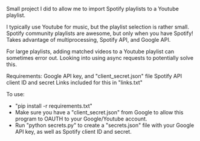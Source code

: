 Small project I did to allow me to import Spotify playlists to a Youtube playlist.

I typically use Youtube for music, but the playlist selection is rather small. Spotify community playlists are awesome, but only when you have Spotify!
Takes advantage of multiprocessing, Spotify API, and Google API. 

For large playlists, adding matched videos to a Youtube playlist can sometimes error out. Looking into using async requests to potentially solve this.

Requirements:
Google API key, and "client_secret.json" file
Spotify API client ID and secret
Links included for this in "links.txt"

To use:
* "pip install -r requirements.txt"
* Make sure you have a "client_secret.json" from Google to allow this program to OAUTH to your Google/Youtube account.
* Run "python secrets.py" to create a "secrets.json" file with your Google API key, as well as Spotify client ID and secret.
